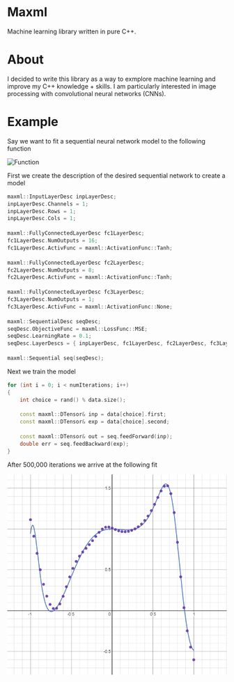 # Maxml

Machine learning library written in pure C++.

# About

I decided to write this library as a way to exmplore machine learning and improve my C++ knowledge + skills.
I am particularly interested in image processing with convolutional neural networks (CNNs).

# Example

Say we want to fit a sequential neural network model to the following function

![Function](https://latex.codecogs.com/png.image?\dpi{300}&space;\bg_white&space;y=2^{\sin(5x^3)}-x^2)

First we create the description of the desired sequential network to create a model

```C++
maxml::InputLayerDesc inpLayerDesc;
inpLayerDesc.Channels = 1;
inpLayerDesc.Rows = 1;
inpLayerDesc.Cols = 1;

maxml::FullyConnectedLayerDesc fc1LayerDesc;
fc1LayerDesc.NumOutputs = 16;
fc1LayerDesc.ActivFunc = maxml::ActivationFunc::Tanh;

maxml::FullyConnectedLayerDesc fc2LayerDesc;
fc2LayerDesc.NumOutputs = 8;
fc2LayerDesc.ActivFunc = maxml::ActivationFunc::Tanh;

maxml::FullyConnectedLayerDesc fc3LayerDesc;
fc3LayerDesc.NumOutputs = 1;
fc3LayerDesc.ActivFunc = maxml::ActivationFunc::None;

maxml::SequentialDesc seqDesc;
seqDesc.ObjectiveFunc = maxml::LossFunc::MSE;
seqDesc.LearningRate = 0.1;
seqDesc.LayerDescs = { inpLayerDesc, fc1LayerDesc, fc2LayerDesc, fc3LayerDesc };

maxml::Sequential seq(seqDesc);
```

Next we train the model

```C++
for (int i = 0; i < numIterations; i++)
{
  	int choice = rand() % data.size();

	const maxml::DTensor& inp = data[choice].first;
	const maxml::DTensor& exp = data[choice].second;

	const maxml::DTensor& out = seq.feedForward(inp);
	double err = seq.feedBackward(exp);
}
```

After 500,000 iterations we arrive at the following fit

![Regression](/regression.png)
